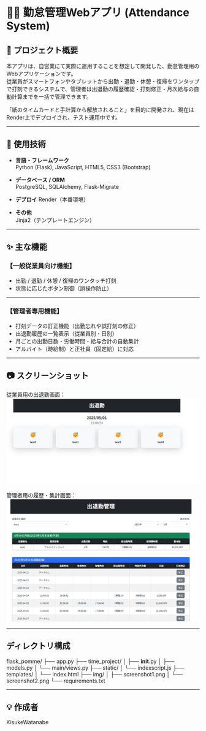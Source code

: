 # 👨‍💼 勤怠管理Webアプリ (Attendance System)

## 🌟 プロジェクト概要

本アプリは、自営業にて実際に運用することを想定して開発した、勤怠管理用のWebアプリケーションです。  
従業員がスマートフォンやタブレットから出勤・退勤・休憩・復帰をワンタップで打刻できるシステムで、管理者は出退勤の履歴確認・打刻修正・月次給与の自動計算までを一括で管理できます。

「紙のタイムカードと手計算から解放されること」を目的に開発され、現在はRender上でデプロイされ、テスト運用中です。

---

## 🔧 使用技術

- **言語・フレームワーク**  
  Python (Flask), JavaScript, HTML5, CSS3 (Bootstrap)

- **データベース / ORM**  
  PostgreSQL, SQLAlchemy, Flask-Migrate

- **デプロイ**
  Render（本番環境）

- **その他**  
  Jinja2（テンプレートエンジン）

---

## ✨ 主な機能

### 【一般従業員向け機能】
- 出勤 / 退勤 / 休憩 / 復帰のワンタッチ打刻
- 状態に応じたボタン制御（誤操作防止）

---

### 【管理者専用機能】
- 打刻データの訂正機能（出勤忘れや誤打刻の修正）
- 出退勤履歴の一覧表示（従業員別・日別）
- 月ごとの出勤日数・労働時間・給与合計の自動集計
- アルバイト（時給制）と正社員（固定給）に対応

---

## 📷 スクリーンショット

従業員用の出退勤画面：  
![出退勤画面](img/index.png)

管理者用の履歴・集計画面：  
![管理者画面](img/timepage.png)

---

## ディレクトリ構成

flask_pomme/
├── app.py
├── time_project/
│   ├── __init__.py
│   ├── models.py
│   └── main/views.py
├── static/
│   └── indexscript.js
├── templates/
│   └── index.html
├── img/
│   ├── screenshot1.png
│   └── screenshot2.png
└── requirements.txt

---

## 💡 作成者

KisukeWatanabe
